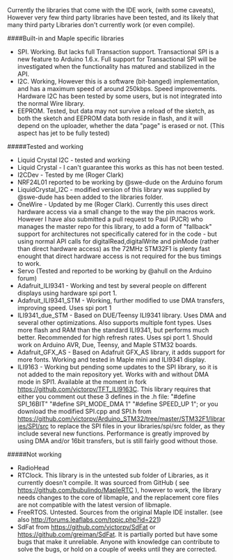 Currently the libraries that come with the IDE work, (with some caveats), However very few third party libraries have been tested, and its likely that many third party Libraries don't currently work (or even compile).

####Built-in and Maple specific libraries

* SPI. Working. But lacks full Transaction support. Transactional SPI is a new feature to Arduino 1.6.x. Full support for Transactional SPI will be investigated when the functionality has matured and stabilized in the API.
* I2C. Working, However this is a software (bit-banged) implementation, and has a maximum speed of around 250kbps. Speed improvements. Hardware I2C has been tested by some users, but is not integrated into the normal Wire library.
* EEPROM. Tested, but data may not survive a reload of the sketch, as both the sketch and EEPROM data both reside in flash, and it will depend on the uploader, whether the data "page" is erased or not. (This aspect has jet to be fully tested)


#####Tested and working
* Liquid Crystal I2C - tested and working
* Liquid Crystal - I can't guarantee this works as this has not been tested.
* I2CDev - Tested by me (Roger Clark)
* NRF24L01 reported to be working by @swe-dude on the Arduino forum
* LiquidCrystal_I2C - modified version of this library was supplied by @swe-dude has been added to the libraries folder.
* OneWire - Updated by me (Roger Clark). Currently this uses direct hardware access via a small change to the way the pin macros work. However I have also submitted a pull request to Paul (PJCR) who manages the master repo for this library, to add a form of "fallback" support for architectures not specifically catered for in the code - but using normal API calls for digitalRead,digitalWrite and pinMode (rather than direct hardware access) as the 72MHz STM32F1 is plenty fast enought that direct hardware access is not required for the bus timings to work.
* Servo  (Tested and reported to be working by @ahull on the Arduino forum)
* Adafruit_ILI9341 - Working and test by several people on different displays using hardware spi port 1.
* Adafruit_ILI9341_STM - Working, further modified to use DMA transfers, improving speed. Uses spi port 1
* ILI9341_due_STM - Based on DUE/Teensy ILI9341 library. Uses DMA and several other optimizations. Also supports multiple font types. Uses more flash and RAM than the standard ILI9341, but performs much better. Recommended for high refresh rates. Uses spi port 1. Should work on Arduino AVR, Due, Teensy, and Maple STM32 boards.
* Adafruit_GFX_AS - Based on Adafruit GFX_AS library, it adds support for more fonts. Working and tested in Maple mini and ILI9341 display.
* ILI9163 - Working but pending some updates to the SPI library, so it is not added to the main repository yet. Works with and without DMA mode in SPI1. Available at the moment in fork https://github.com/victorpv/TFT_ILI9163C. This library requires that either you comment out these 3 defines in the .h file: "#define SPI_16BIT" "#define SPI_MODE_DMA 1" "#define SPEED_UP 1"; or you download the modified SPI.cpp and SPI.h from https://github.com/victorpv/Arduino_STM32/tree/master/STM32F1/libraries/SPI/src to replace the SPI files in your libraries/spi/src folder, as they include several new functions. Performance is greatly improved by using DMA and/or 16bit transfers, but is still fairly good without those.

#####Not working

* RadioHead 
* RTClock. This library is in the untested sub folder of Libraries, as it currently doesn't compile. It was sourced from GitHub ( see https://github.com/bubulindo/MapleRTC ), however to work, the library needs changes to the core of libmaple, and the replacement core files are not compatible with the latest version of libmaple. 
* FreeRTOS. Untested. Sources from the original Maple IDE installer. (see also http://forums.leaflabs.com/topic.php?id=221)
* SdFat from https://github.com/victorpv/SdFat or https://github.com/greiman/SdFat. It is partially ported but have some bugs that make it unreliable. Anyone with knowledge can contribute to solve the bugs, or hold on a couple of weeks until they are corrected.
